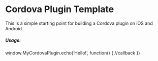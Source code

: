 Cordova Plugin Template
======

This is a simple starting point for building a Cordova plugin on iOS and Android.

##### Usage:
window.MyCordovaPlugin.echo(‘Hello!’, function() { //callback })
